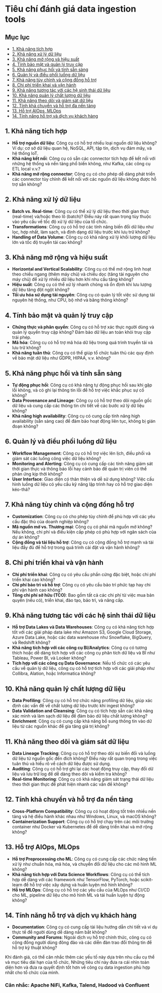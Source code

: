 # Tiêu chí đánh giá **data ingestion** tools
## Mục lục 
- [1. Khả năng tích hợp](#1-khả-năng-tích-hợp) 
- [2. Khả năng xử lý dữ liệu](#2-khả-năng-xử-lý-dữ-liệu) 
- [3. Khả năng mở rộng và hiệu suất](#3-khả-năng-mở-rộng-và-hiệu-suất)
- [4. Tính bảo mật và quản lý truy cập](#4-tính-bảo-mật-và-quản-lý-truy-cập) 
- [5. Khả năng phục hồi và tính sẵn sàng](#5-khả-năng-phục-hồi-và-tính-sẵn-sàng) 
- [6. Quản lý và điều phối luồng dữ liệu](#6-quản-lý-và-điều-phối-luồng-dữ-liệu) 
- [7. Khả năng tùy chỉnh và cộng đồng hỗ trợ](#7-khả-năng-tùy-chỉnh-và-cộng-đồng-hỗ-trợ) 
- [8. Chi phí triển khai và vận hành](#8-chi-phí-triển-khai-và-vận-hành)
- [9. Khả năng tương tác với các hệ sinh thái dữ liệu](#9-khả-năng-tương-tác-với-các-hệ-sinh-thái-dữ-liệu) 
- [10. Khả năng quản lý chất lượng dữ liệu](#10-khả-năng-quản-lý-chất-lượng-dữ-liệu) 
- [11. Khả năng theo dõi và giám sát dữ liệu](#11-khả-năng-theo-dõi-và-giám-sát-dữ-liệu) 
- [12. Tính khả chuyển và hỗ trợ đa nền tảng](#12-tính-khả-chuyển-và-hỗ-trợ-đa-nền-tảng) 
- [13. Hỗ trợ AIOps, MLOps](#13-hỗ-trợ-aiops-mlops)
- [14. Tính năng hỗ trợ và dịch vụ khách hàng](#14-tính-năng-hỗ-trợ-và-dịch-vụ-khách-hàng)
## 1. **Khả năng tích hợp**
   - **Hỗ trợ nguồn dữ liệu**: Công cụ có hỗ trợ nhiều loại nguồn dữ liệu không? Ví dụ: cơ sở dữ liệu quan hệ, NoSQL, API, tập tin, dịch vụ đám mây, và hệ thống IoT.
   - **Khả năng kết nối**: Công cụ có sẵn các connector tích hợp để kết nối với những hệ thống và nền tảng phổ biến không, như Kafka, các công cụ ETL local v.v.?
   - **Khả năng mở rộng connector**: Công cụ có cho phép dễ dàng phát triển các connector tùy chỉnh để kết nối với các nguồn dữ liệu không được hỗ trợ sẵn không?

## 2. **Khả năng xử lý dữ liệu**
   - **Batch vs. Real-time**: Công cụ có thể xử lý dữ liệu theo thời gian thực (real-time) và/hoặc theo lô (batch)? Điều này rất quan trọng tùy thuộc vào yêu cầu về tốc độ xử lý dữ liệu của tổ chức.
   - **Transformations**: Công cụ có hỗ trợ các tính năng biến đổi dữ liệu như lọc, hợp nhất, làm sạch, và định dạng dữ liệu trước khi lưu trữ không?
   - **Handling of Data Volume**: Công cụ có khả năng xử lý khối lượng dữ liệu lớn và tốc độ truyền tải cao không?

## 3. **Khả năng mở rộng và hiệu suất**
   - **Horizontal and Vertical Scalability**: Công cụ có thể mở rộng linh hoạt theo chiều ngang (thêm máy chủ) và chiều dọc (tăng tài nguyên cho máy chủ) để xử lý nhiều dữ liệu hơn khi nhu cầu tăng không?
   - **Hiệu suất**: Công cụ có thể xử lý nhanh chóng và ổn định khi lưu lượng dữ liệu tăng đột ngột không?
   - **Tối ưu hóa sử dụng tài nguyên**: Công cụ có quản lý tốt việc sử dụng tài nguyên hệ thống, như CPU, bộ nhớ và băng thông không?

## 4. **Tính bảo mật và quản lý truy cập**
   - **Chứng thực và phân quyền**: Công cụ có hỗ trợ xác thực người dùng và quản lý quyền truy cập không? Đảm bảo dữ liệu an toàn khỏi truy cập trái phép.
   - **Mã hóa**: Công cụ có hỗ trợ mã hóa dữ liệu trong quá trình truyền tải và lưu trữ không?
   - **Khả năng tuân thủ**: Công cụ có thể giúp tổ chức tuân thủ các quy định về bảo mật dữ liệu như GDPR, HIPAA, v.v. không?

## 5. **Khả năng phục hồi và tính sẵn sàng**
   - **Tự động phục hồi**: Công cụ có khả năng tự động phục hồi sau khi gặp lỗi không, và có ghi lại thông tin lỗi để hỗ trợ việc khắc phục sự cố không?
   - **Data Provenance and Lineage**: Công cụ có hỗ trợ theo dõi nguồn gốc dữ liệu và cung cấp các thông tin chi tiết về các bước xử lý dữ liệu không?
   - **Khả năng high availability**: Công cụ có cung cấp tính năng high availability (sẵn sàng cao) để đảm bảo hoạt động liên tục, không bị gián đoạn không?

## 6. **Quản lý và điều phối luồng dữ liệu**
   - **Workflow Management**: Công cụ có hỗ trợ việc lên lịch, điều phối và giám sát các luồng công việc dữ liệu không?
   - **Monitoring and Alerting**: Công cụ có cung cấp các tính năng giám sát thời gian thực và thông báo lỗi hay cảnh báo để quản trị viên có thể phản ứng kịp thời không?
   - **User Interface**: Giao diện có thân thiện và dễ sử dụng không? Việc cấu hình luồng dữ liệu có yêu cầu kỹ năng lập trình hay có hỗ trợ giao diện kéo-thả?

## 7. **Khả năng tùy chỉnh và cộng đồng hỗ trợ**
   - **Customization**: Công cụ có cho phép tùy chỉnh để phù hợp với các yêu cầu đặc thù của doanh nghiệp không?
   - **Mã nguồn mở vs. Thương mại**: Công cụ có phải mã nguồn mở không? Nếu không, chi phí và điều kiện cấp phép có phù hợp với ngân sách của dự án không?
   - **Cộng đồng và tài liệu hỗ trợ**: Công cụ có cộng đồng hỗ trợ mạnh và tài liệu đầy đủ để hỗ trợ trong quá trình cài đặt và vận hành không?

## 8. **Chi phí triển khai và vận hành**
   - **Chi phí triển khai**: Công cụ có yêu cầu phần cứng đặc biệt, hoặc chi phí triển khai cao không?
   - **Chi phí bảo trì và hỗ trợ**: Công cụ có yêu cầu bảo trì phức tạp hay chi phí vận hành cao không?
   - **Tổng chi phí sở hữu (TCO)**: Bao gồm tất cả các chi phí từ việc mua bản quyền (nếu có), triển khai, đào tạo, bảo trì, và nâng cấp.

## 9. Khả năng tương tác với các hệ sinh thái dữ liệu

-   **Hỗ trợ Data Lakes và Data Warehouses**: Công cụ có khả năng tích hợp tốt với các giải pháp data lake như Amazon S3, Google Cloud Storage, Azure Data Lake, hoặc các data warehouse như Snowflake, BigQuery, và Redshift không?
-   **Khả năng tích hợp với các công cụ BI/Analytics**: Công cụ có tương thích hoặc dễ dàng tích hợp với các công cụ phân tích dữ liệu và BI như Tableau, Power BI, và Looker không?
-   **Tích hợp với các công cụ Data Governance**: Nếu tổ chức có các yêu cầu về quản lý dữ liệu, công cụ có hỗ trợ tích hợp với các giải pháp như Collibra, Alation, hoặc Informatica không?

## 10. Khả năng quản lý chất lượng dữ liệu

-   **Data Profiling**: Công cụ có hỗ trợ chức năng profiling dữ liệu, giúp xác định các vấn đề về chất lượng dữ liệu trước khi ingest không?
-   **Data Validation and Cleansing**: Công cụ có tích hợp sẵn các khả năng xác minh và làm sạch dữ liệu để đảm bảo dữ liệu chất lượng không?
-   **Enrichment**: Công cụ có cung cấp khả năng bổ sung thông tin vào dữ liệu từ các nguồn khác để gia tăng giá trị không?

## 11. Khả năng theo dõi và giám sát dữ liệu

-   **Data Lineage Tracking**: Công cụ có hỗ trợ theo dõi sự biến đổi và luồng dữ liệu từ nguồn gốc đến đích không? Điều này rất quan trọng trong việc tuân thủ và hiểu rõ về cách dữ liệu được sử dụng.
-   **Auditing**: Công cụ có hỗ trợ ghi lại các hoạt động truy cập, thay đổi dữ liệu và lưu trữ log để dễ dàng theo dõi và kiểm tra không?
-   **Real-time Monitoring**: Công cụ có khả năng giám sát trạng thái dữ liệu theo thời gian thực để phát hiện nhanh các vấn đề không?

## 12. Tính khả chuyển và hỗ trợ đa nền tảng

-   **Cross-Platform Compatibility**: Công cụ có hoạt động tốt trên nhiều nền tảng và hệ điều hành khác nhau như Windows, Linux, và macOS không?
-   **Containerization Support**: Công cụ có hỗ trợ chạy trên các môi trường container như Docker và Kubernetes để dễ dàng triển khai và mở rộng không?

## 13. Hỗ trợ AIOps, MLOps

-   **Hỗ trợ Preprocessing cho ML**: Công cụ có cung cấp các chức năng tiền xử lý như chuẩn hóa, mã hóa, và chuyển đổi dữ liệu cho các mô hình ML không?
-   **Khả năng tích hợp với Data Science Workflows**: Công cụ có thể tích hợp dễ dàng với các framework như TensorFlow, PyTorch, hoặc scikit-learn để hỗ trợ việc xây dựng và huấn luyện mô hình không?
-   **Hỗ trợ MLOps**: Công cụ có hỗ trợ các yêu cầu của MLOps như CI/CD cho ML, pipeline dữ liệu cho mô hình ML và tái huấn luyện tự động không?

## 14. Tính năng hỗ trợ và dịch vụ khách hàng

-   **Documentation**: Công cụ có cung cấp tài liệu hướng dẫn chi tiết và ví dụ thực tế để người dùng dễ dàng nắm bắt không?
-   **Community and Forums**: Ngoài dịch vụ hỗ trợ chính thức, công cụ có cộng đồng người dùng đông đảo và các diễn đàn trao đổi thông tin để hỗ trợ kỹ thuật không?

Khi đánh giá, có thể cân nhắc thêm các yếu tố này dựa trên nhu cầu cụ thể và mục tiêu dài hạn của tổ chức. Những tiêu chí này đưa ra cái nhìn toàn diện hơn và đưa ra quyết định tốt hơn về công cụ data ingestion phù hợp nhất cho tổ chức của mình.
### Cân nhắc:  Apache NiFi, Kafka, Talend, Hadood và Confluent
